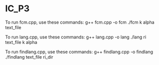 # IC_P3

To run fcm.cpp, use these commands:
g++ fcm.cpp -o fcm
./fcm k alpha text_file


To run lang.cpp, use these commands:
g++ lang.cpp -o lang
./lang ri text_file k alpha


To run findlang.cpp, use these commands:
g++ findlang.cpp -o findlang
./findlang text_file ri_dir
